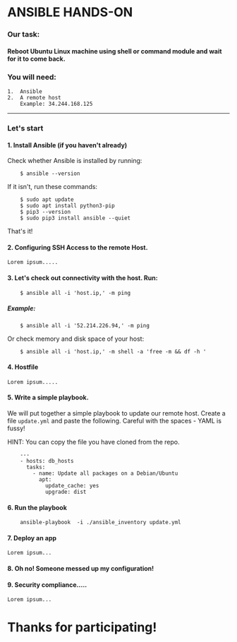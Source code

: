 # ANSIBLE HANDS-ON

### Our task:

#### Reboot Ubuntu Linux machine using shell or command module and wait for it to come back.

### You will need:

    1.  Ansible
    2.  A remote host
        Example: 34.244.168.125
------
### Let's start
#### 1. Install Ansible (if you haven't already)
Check whether Ansible is installed by running:
        
        $ ansible --version

If it isn't, run these commands:
        
        $ sudo apt update
        $ sudo apt install python3-pip
        $ pip3 --version
        $ sudo pip3 install ansible --quiet

That's it!

#### 2. Configuring SSH Access to the remote Host. 

    Lorem ipsum.....    

#### 3. Let's check out connectivity with the host. Run:

        $ ansible all -i 'host.ip,' -m ping    
##### Example:   
        $ ansible all -i '52.214.226.94,' -m ping
 Or check memory and disk space of your host:

        $ ansible all -i 'host.ip,' -m shell -a 'free -m && df -h '

#### 4. Hostfile

    Lorem ipsum.....

#### 5. Write a simple playbook.

We will put together a simple playbook to update our remote host. 
Create a file `update.yml` and paste the following. Careful with the spaces - YAML is fussy! 
    
HINT: You can copy the file you have cloned from the repo. 

        ---
        - hosts: db_hosts
          tasks:
            - name: Update all packages on a Debian/Ubuntu
              apt:
                update_cache: yes
                upgrade: dist


#### 6. Run the playbook

        ansible-playbook  -i ./ansible_inventory update.yml


#### 7. Deploy an app

    Lorem ipsum...  

#### 8. Oh no! Someone messed up my configuration!


#### 9. Security compliance.....

    Lorem ipsum...  

# Thanks for participating!